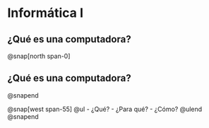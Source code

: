 # Informática I
¿Qué es una computadora?
---
@snap[north span-0]
## ¿Qué es una computadora?
@snapend

@snap[west span-55]
	@ul
	 - ¿Qué?
	 - ¿Para qué?
	 - ¿Cómo?
	@ulend
@snapend